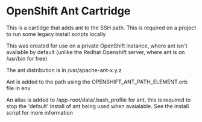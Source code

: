 # OpenShift Ant Cartridge

This is a cartidge that adds ant to the SSH path. This is required on a project to run some legacy install scripts locally

This was created for use on a private OpenShift instance, where ant isn't available by default (unlike the Redhat Openshift server, where ant is on /usr/bin for free)

The ant distribution is in /usr/apache-ant-x.y.z

Ant is added to the path using the OPENSHIFT_ANT_PATH_ELEMENT.erb file in env

An alias is added to /app-root/data/.bash_profile for ant, this is required to stop the 'default' install of ant being used when avaialable. See the install script for more information